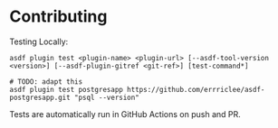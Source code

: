 # Contributing

Testing Locally:

```shell
asdf plugin test <plugin-name> <plugin-url> [--asdf-tool-version <version>] [--asdf-plugin-gitref <git-ref>] [test-command*]

# TODO: adapt this
asdf plugin test postgresapp https://github.com/errriclee/asdf-postgresapp.git "psql --version"
```

Tests are automatically run in GitHub Actions on push and PR.
